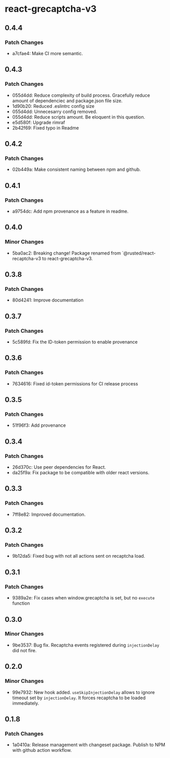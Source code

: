 # react-grecaptcha-v3

## 0.4.4

### Patch Changes

-   a7cfae4: Make CI more semantic.

## 0.4.3

### Patch Changes

-   055d4dd: Reduce complexity of build process. Gracefully reduce amount of dependenciec and package.json file size.
-   1d90b20: Reduced .eslintrc config size
-   055d4dd: Unnecesarry config removed.
-   055d4dd: Reduce scripts amount. Be eloquent in this question.
-   e5d580f: Upgrade rimraf
-   2b42f69: Fixed typo in Readme

## 0.4.2

### Patch Changes

-   02b449a: Make consistent naming between npm and github.

## 0.4.1

### Patch Changes

-   a9754dc: Add npm provenance as a feature in readme.

## 0.4.0

### Minor Changes

-   5ba0ac2: Breaking change! Package renamed from `@rusted/react-recaptcha-v3 to react-grecaptcha-v3.

## 0.3.8

### Patch Changes

-   80d4241: Improve documentation

## 0.3.7

### Patch Changes

-   5c589fd: Fix the ID-token permission to enable provenance

## 0.3.6

### Patch Changes

-   7634616: Fixed id-token permissions for CI release process

## 0.3.5

### Patch Changes

-   51f96f3: Add provenance

## 0.3.4

### Patch Changes

-   26d370c: Use peer dependencies for React.
-   da25f9a: Fix package to be compatible with older react versions.

## 0.3.3

### Patch Changes

-   7ff8e82: Improved documentation.

## 0.3.2

### Patch Changes

-   9b12da5: Fixed bug with not all actions sent on recaptcha load.

## 0.3.1

### Patch Changes

-   9389a2e: Fix cases when window.grecaptcha is set, but no `execute` function

## 0.3.0

### Minor Changes

-   9be3537: Bug fix. Recaptcha events registered during `injectionDelay` did not fire.

## 0.2.0

### Minor Changes

-   99e7932: New hook added. `useSkipInjectionDelay` allows to ignore timeout set by `injectionDelay`. It forces recaptcha to be loaded immediately.

## 0.1.8

### Patch Changes

-   1a0410a: Release management with changeset package. Publish to NPM with github action workflow.
